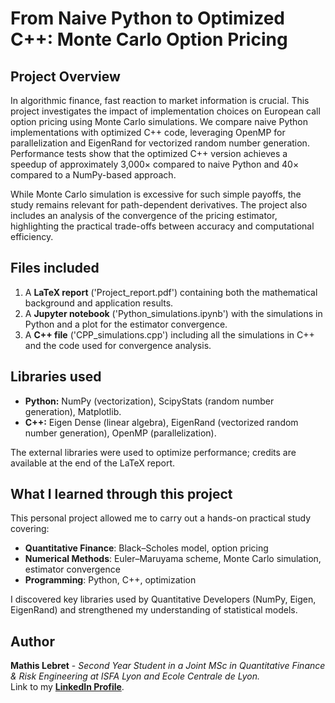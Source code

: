 # From Naive Python to Optimized C++: Monte Carlo Option Pricing

## Project Overview

In algorithmic finance, fast reaction to market information is crucial. This project investigates the impact of implementation choices on European call option pricing using Monte Carlo simulations. We compare naive Python implementations with optimized C++ code, leveraging OpenMP for parallelization and EigenRand for vectorized random number generation. Performance tests show that the optimized C++ version achieves a speedup of approximately 3,000× compared to naive Python and 40× compared to a NumPy-based approach.

While Monte Carlo simulation is excessive for such simple payoffs, the study remains relevant for path-dependent derivatives. The project also includes an analysis of the convergence of the pricing estimator, highlighting the practical trade-offs between accuracy and computational efficiency.

## Files included

1. A **LaTeX report** ('Project_report.pdf') containing both the mathematical background and application results.
2. A **Jupyter notebook** ('Python_simulations.ipynb') with the simulations in Python and a plot for the estimator convergence.
3. A **C++ file** ('CPP_simulations.cpp') including all the simulations in C++ and the code used for convergence analysis.
   
## Libraries used

- **Python:** NumPy (vectorization), ScipyStats (random number generation), Matplotlib. 
- **C++:** Eigen Dense (linear algebra), EigenRand (vectorized random number generation), OpenMP (parallelization).

The external libraries were used to optimize performance; credits are available at the end of the LaTeX report.

## What I learned through this project

This personal project allowed me to carry out a hands-on practical study covering:
- **Quantitative Finance**: Black–Scholes model, option pricing  
- **Numerical Methods**: Euler–Maruyama scheme, Monte Carlo simulation, estimator convergence  
- **Programming**: Python, C++, optimization  

I discovered key libraries used by Quantitative Developers (NumPy, Eigen, EigenRand) and strengthened my understanding of statistical models.

## Author

**Mathis Lebret** - *Second Year Student in a Joint MSc in Quantitative Finance & Risk Engineering at ISFA Lyon and Ecole Centrale de Lyon.*\
Link to my **[LinkedIn Profile](https://www.linkedin.com/in/mathis-lebret-566952190)**.